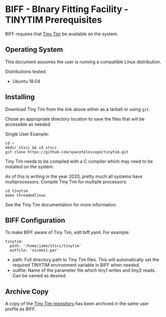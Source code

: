 # BIFF - BInary Fitting Facility - TINYTIM Prerequisites

BIFF requires that [Tiny Tim](https://github.com/spacetelescope/tinytim) be available on the system.

## Operating System

This document assumes the user is running a compatible Linux distribution.

Distributions tested:
* Ubuntu 18.04

## Installing

Download Tiny Tim from the link above either as a tarball or using `git`.

Chose an appropriate directory location to save the files that will be accessible as needed.

Single User Example:
```
cd ~
mkdir stsci && cd stsci
git clone https://github.com/spacetelescope/tinytim.git
```

Tiny Tim needs to be compiled with a C compiler which may need to be installed on the system.

As of this is writing in the year 2020, pretty much all systems have multiprocessors. Compile Tiny Tim for multiple processors:
```
cd tinytim
make threadedlinux
```

See the Tiny Tim documentation for more information.

## BIFF Configuration

To make BIFF aware of Tiny Tim, edit biff.yaml. For example:
```
tinytim:
  path: '/home/jake/stsci/tinytim'
  outfile: 'nicmos1.par'
```

* path: Full directory path to Tiny Tim files. This will automatically set the required TINYTIM environment variable in BIFF when needed.
* outfile: Name of the parameter file which tiny1 writes and tiny2 reads. Can be named as desired.

## Archive Copy

A copy of the [Tiny Tim repository](https://github.com/knine/tinytim) has been archived in the same user profile as BIFF.
